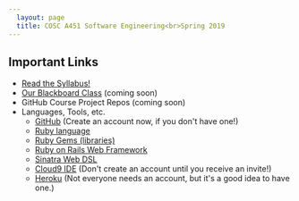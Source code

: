 ```yaml
---
  layout: page
  title: COSC A451 Software Engineering<br>Spring 2019
---
```


## Important Links

* [Read the Syllabus!](./syllabus)
* [Our Blackboard Class](#) (coming soon)
* GitHub Course Project Repos (coming soon)
* Languages, Tools, etc.
  * [GitHub](https://github.com/) (Create an account now, if you don't have one!)
  * [Ruby language](https://www.ruby-lang.org/en/)
  * [Ruby Gems (libraries)](https://rubygems.org/)
  * [Ruby on Rails Web Framework](http://rubyonrails.org/)
  * [Sinatra Web DSL](http://www.sinatrarb.com/)
  * [Cloud9 IDE](https://c9.io/) (Don't create an account until you receive an invite!)
  * [Heroku](https://www.heroku.com/) (Not everyone needs an account, but it's a good idea to have one.)
